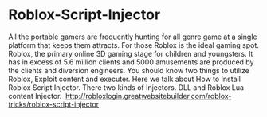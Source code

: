 # Roblox-Script-Injector
All the portable gamers are frequently hunting for all genre game at a single platform that keeps them attracts. For those Roblox is the ideal gaming spot. Roblox, the primary online 3D gaming stage for children and youngsters. It has in excess of 5.6 million clients and 5000 amusements are produced by the clients and diversion engineers. You should know two things to utilize Roblox, Exploit content and executer. Here we talk about How to Install Roblox Script Injector. There two kinds of Injectors. DLL and Roblox Lua content Injector. 
http://robloxlogin.greatwebsitebuilder.com/roblox-tricks/roblox-script-injector
